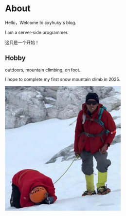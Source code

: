 # About

Hello，Welcome to cxyhuky's blog.

I am a server-side programmer.

这只是一个开始！

## Hobby

outdoors, mountain climbing, on foot.

I hope to complete my first snow mountain climb in 2025.

<img src=".\assets\images\touxiang.png" style="zoom:40%;" />
